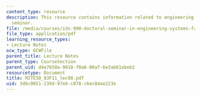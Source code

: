 ```yaml
---
content_type: resource
description: This resource contains information related to engineering systems doctoral
  seminar.
file: /media/courses/ids-900-doctoral-seminar-in-engineering-systems-fall-2011/3d6c0051239d97e6c078c6ec84ae223e_MITESD_83F11_lec08.pdf
file_type: application/pdf
learning_resource_types:
- Lecture Notes
ocw_type: OCWFile
parent_title: Lecture Notes
parent_type: CourseSection
parent_uid: d4e7650a-9018-f0a6-00af-6e3ab61abeb2
resourcetype: Document
title: MITESD_83F11_lec08.pdf
uid: 3d6c0051-239d-97e6-c078-c6ec84ae223e
---
```

